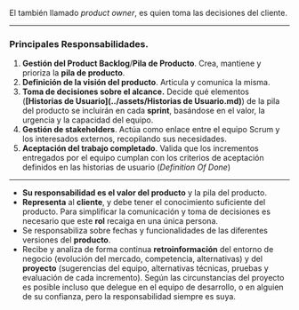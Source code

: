 El también llamado *product owner*, es quien toma las decisiones del cliente. 
****
### **Principales Responsabilidades**. 
1. **Gestión del Product Backlog**/**Pila de Producto**. Crea, mantiene y prioriza la **pila de producto**.
2. **Definición de la visión del producto**. Articula y comunica la misma.
3. **Toma de decisiones sobre el alcance.** Decide qué elementos (**[Historias de Usuario](../assets/Historias de Usuario.md)**) de la pila del producto se incluirán en cada **sprint**, basándose en el valor, la urgencia y la capacidad del equipo.
4. **Gestión de stakeholders**. Actúa como enlace entre el equipo Scrum y los interesados externos, recopilando sus necesidades.
5. **Aceptación del trabajo completado**. Valida que los incrementos entregados por el equipo cumplan con los criterios de aceptación definidos en las historias de usuario (*Definition Of Done*)
****
- **Su responsabilidad es el valor del producto** y la pila del producto.
- **Representa** al **cliente**, y debe tener el conocimiento suficiente del producto.
Para simplificar la comunicación y toma de decisiones es necesario que este **rol** recaiga en una única persona.
- Se responsabiliza sobre fechas y funcionalidades de las diferentes versiones del **producto**.
- Recibe y analiza de forma continua **retroinformación** del entorno de negocio (evolución del mercado, competencia, alternativas) y del **proyecto** (sugerencias del equipo, alternativas técnicas, pruebas y evaluación de cada incremento).
Según las circunstancias del proyecto es posible incluso que delegue en el equipo de desarrollo, o en alguien de su confianza, pero la responsabilidad siempre es suya. 
